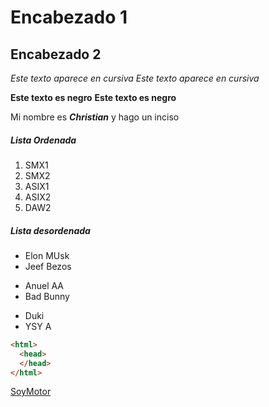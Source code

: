 # Encabezado 1
## Encabezado 2

*Este texto aparece en cursiva*
_Este texto aparece en cursiva_

**Este texto es negro**
__Este texto es negro__

Mi nombre es __*Christian*__ y hago un inciso

##### Lista Ordenada
1. SMX1 
2. SMX2
3. ASIX1
4. ASIX2
5. DAW2

##### Lista desordenada
* Elon MUsk
* Jeef Bezos
- Anuel AA
- Bad Bunny
+ Duki
+ YSY A

```html
<html>
  <head>
  </head>
</html>
```
[SoyMotor](https://soymotor.com/noticias)
